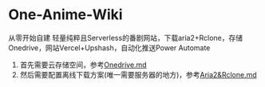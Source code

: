 # One-Anime-Wiki
从零开始自建 轻量纯粹且Serverless的番剧网站，下载aria2+Rclone，存储Onedrive，网站Vercel+Upshash，自动化推送Power Automate

1. 首先需要云存储空间，参考[Onedrive.md](Onedrive.md)
2. 然后需要配置离线下载方案(唯一需要服务器的地方)，参考[Aria2&Rclone.md](Aria2&Rclone.md)